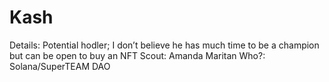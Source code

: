# Kash

Details: Potential hodler; I don’t believe he has much time to be a champion but can be open to buy an NFT
Scout: Amanda Maritan
Who?: Solana/SuperTEAM DAO